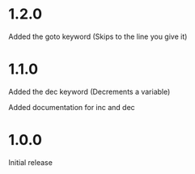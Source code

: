# 1.2.0
 Added the goto keyword (Skips to the line you give it)

# 1.1.0
 Added the dec keyword (Decrements a variable)

 Added documentation for inc and dec

# 1.0.0
 Initial release